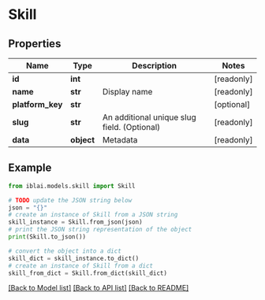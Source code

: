 # Skill


## Properties

Name | Type | Description | Notes
------------ | ------------- | ------------- | -------------
**id** | **int** |  | [readonly] 
**name** | **str** | Display name | [readonly] 
**platform_key** | **str** |  | [optional] 
**slug** | **str** | An additional unique slug field. (Optional) | [readonly] 
**data** | **object** | Metadata | [readonly] 

## Example

```python
from iblai.models.skill import Skill

# TODO update the JSON string below
json = "{}"
# create an instance of Skill from a JSON string
skill_instance = Skill.from_json(json)
# print the JSON string representation of the object
print(Skill.to_json())

# convert the object into a dict
skill_dict = skill_instance.to_dict()
# create an instance of Skill from a dict
skill_from_dict = Skill.from_dict(skill_dict)
```
[[Back to Model list]](../README.md#documentation-for-models) [[Back to API list]](../README.md#documentation-for-api-endpoints) [[Back to README]](../README.md)


